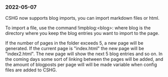 ### 2022-05-07

CSHG now supports blog imports, you can import markdown files or html.

To import a file, use the command !impblog:\<blog\>: where blog is the directory where you keep the blog entries you want to import to the page.

If the number of pages in the folder exceeds 5, a new page will be generated.
If the current page is "index.html" the new page will be "index2.html".
The new page will show the next 5 blog entries and so on.
In the coming days some sort of linking between the pages will be added,
and the amount of blogposts per page will will be made variable when config files are added to CSHG.
